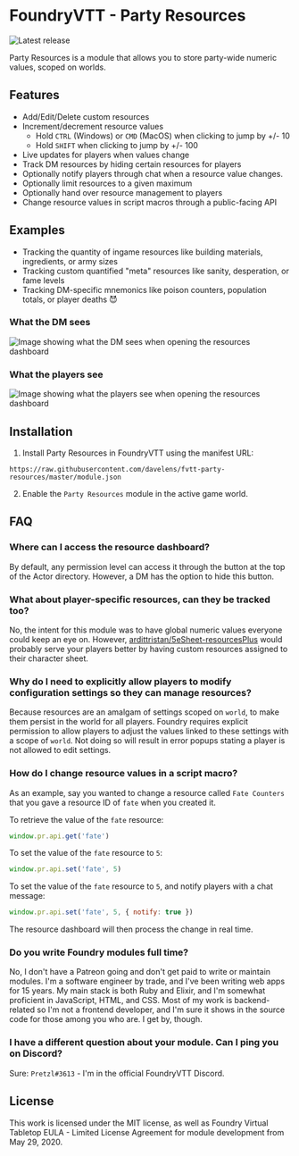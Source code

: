 # FoundryVTT - Party Resources

![Latest release](https://img.shields.io/github/v/release/davelens/fvtt-party-resources?style=for-the-badge)

Party Resources is a module that allows you to store party-wide numeric values,
scoped on worlds.

## Features
* Add/Edit/Delete custom resources
* Increment/decrement resource values
  * Hold `CTRL` (Windows) or `CMD` (MacOS) when clicking to jump by +/- 10
  * Hold `SHIFT` when clicking to jump by +/- 100
* Live updates for players when values change
* Track DM resources by hiding certain resources for players
* Optionally notify players through chat when a resource value changes.
* Optionally limit resources to a given maximum
* Optionally hand over resource management to players
* Change resource values in script macros through a public-facing API

## Examples
* Tracking the quantity of ingame resources like building materials, ingredients, or army sizes
* Tracking custom quantified "meta" resources like sanity, desperation, or fame levels
* Tracking DM-specific mnemonics like poison counters, population totals, or player deaths 😈

### What the DM sees
![Image showing what the DM sees when opening the resources dashboard](https://davelens.be/screenshots/party-resources-dm.jpg?t=1607638881)

### What the players see
![Image showing what the players see when opening the resources dashboard](https://davelens.be/screenshots/party-resources-players.jpg?t=1607638881)

## Installation
1. Install Party Resources in FoundryVTT using the manifest URL:
```
https://raw.githubusercontent.com/davelens/fvtt-party-resources/master/module.json
```
2. Enable the `Party Resources` module in the active game world.

## FAQ
### Where can I access the resource dashboard?

By default, any permission level can access it through the button at the top of the Actor directory. However, a DM has the option to hide this button.

### What about player-specific resources, can they be tracked too?

No, the intent for this module was to have global numeric values everyone could keep an eye on. However, [ardittristan/5eSheet-resourcesPlus](https://github.com/ardittristan/5eSheet-resourcesPlus) would probably serve your players better by having custom resources assigned to their character sheet.

### Why do I need to explicitly allow players to modify configuration settings so they can manage resources?

Because resources are an amalgam of settings scoped on `world`, to make them persist in the world for all players. Foundry requires explicit permission to allow players to adjust the values linked to these settings with a scope of `world`. Not doing so will result in error popups stating a player is not allowed to edit settings.

### How do I change resource values in a script macro?
As an example, say you wanted to change a resource called `Fate Counters` that you gave a resource ID of `fate` when you created it.

To retrieve the value of the `fate` resource:
```js
window.pr.api.get('fate')
```

To set the value of the `fate` resource to `5`:
```js
window.pr.api.set('fate', 5)
```

To set the value of the `fate` resource to `5`, and notify players with a chat
message:
```js
window.pr.api.set('fate', 5, { notify: true })
```

The resource dashboard will then process the change in real time.

### Do you write Foundry modules full time?

No, I don't have a Patreon going and don't get paid to write or maintain modules. I'm a software engineer by trade, and I've been writing web apps for 15 years. My main stack is both Ruby and Elixir, and I'm somewhat proficient in JavaScript, HTML, and CSS. Most of my work is backend-related so I'm not a frontend developer, and I'm sure it shows in the source code for those among you who are. I get by, though.

### I have a different question about your module. Can I ping you on Discord?

Sure: `Pretzl#3613` - I'm in the official FoundryVTT Discord.

## License
This work is licensed under the MIT license, as well as Foundry Virtual Tabletop EULA - Limited License Agreement for module development from May 29, 2020.
